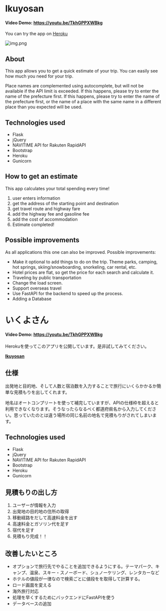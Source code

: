 # Ikuyosan

#### Video Demo: https://youtu.be/TkhGPPXWBkg

You can try the app on [Heroku](https://ikuyosan.herokuapp.com/)

![img.png](https://user-images.githubusercontent.com/64204237/133374267-207abf51-f3e2-4d65-a49c-a0afdf0c3c3d.png)

## About

This app allows you to get a quick estimate of your trip. You can easily see how much you need for your trip.

Place names are complemented using autocomplete, but will not be available if the API limit is exceeded. If this
happens, please try to enter the name of the prefecture first. If this happens, please try to enter the name of the
prefecture first, or the name of a place with the same name in a different place than you expected will be used.

## Technologies used

- Flask
- jQuery
- NAVITIME API for Rakuten RapidAPI
- Bootstrap
- Heroku
- Gunicorn

## How to get an estimate

This app calculates your total spending every time!

1. user enters information
2. get the address of the starting point and destination
3. get travel route and highway fare
4. add the highway fee and gasoline fee
5. add the cost of accommodation
6. Estimate completed!

## Possible improvements

As all applications this one can also be improved. Possible improvements:

- Make it optional to add things to do on the trip. Theme parks, camping, hot springs, skiing/snowboarding, snorkeling,
  car rental, etc.
- Hotel prices are flat, so get the price for each search and calculate it.
- Traveling by public transportation
- Change the load screen.
- Support overseas travel
- Use FastAPI for the backend to speed up the process.
- Adding a Database

# いくよさん

#### Video Demo: https://youtu.be/TkhGPPXWBkg

Herokuを使ってこのアプリを公開しています。是非試してみてください。

**[Ikuyosan](https://ikuyosan.herokuapp.com/)**

## 仕様

出発地と目的地、そして人数と宿泊数を入力することで旅行にいくらかかるか簡単な見積もりを出してくれます。

地名はオートコンプリートを使って補完していますが、APIの仕様枠を超えると利用できなくなります。そうなったらなるべく都道府県名から入力してください。思っていたのとは違う場所の同じ名前の地名で見積もりがされてしまいます。

## Technologies used

- Flask
- jQuery
- NAVITIME API for Rakuten RapidAPI
- Bootstrap
- Heroku
- Gunicorn

## 見積もりの出し方

1. ユーザーが情報を入力
2. 出発地の目的地の住所の取得
3. 移動経路をだして高速料金を出す
4. 高速料金とガソリン代を足す
5. 宿代を足す
6. 見積もり完成！！

## 改善したいところ

- オプションで旅行先でやることを追加できるようにする。テーマパーク、キャンプ、温泉、スキー・スノーボード、シュノーケリング、レンタカーなど
- ホテルの値段が一律なので検索ごとに値段をを取得して計算する。
- ロード画面を変える
- 海外旅行対応
- 処理を早くするためにバックエンドにFastAPIを使う
- データベースの追加

